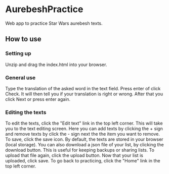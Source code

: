 # AurebeshPractice
 Web app to practice Star Wars aurebesh texts.

## How to use
### Setting up
Unzip and drag the index.html into your browser.

### General use
Type the translation of the asked word in the text field. Press enter of click Check. It will then tell you if your translation is right or wrong. After that you click Next or press enter again.

### Editing the texts
To edit the texts, click the "Edit text" link in the top left corner. This will take you to the text editing screen.
Here you can add texts by clicking the + sign and remove texts by click the - sign next the the item you want to remove. To save, click the save icon.
By default, the texts are stored in your browser (local storage). You can also download a json file of your list, by clicking the download button. This is useful for keeping backups or sharing lists. To upload that file again, click the upload button. Now that your list is uploaded, click save. To go back to practicing, click the "Home" link in the top left corner.
